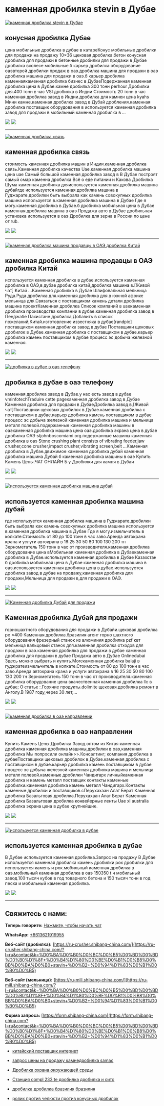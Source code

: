 # каменная дробилка stevin в Дубае

<a href="https://swt.shibang-china.com/?l=ru&img&k=%D0%BA%D0%B0%D0%BC%D0%B5%D0%BD%D0%BD%D0%B0%D1%8F+%D0%B4%D1%80%D0%BE%D0%B1%D0%B8%D0%BB%D0%BA%D0%B0+stevin+%D0%B2+%D0%94%D1%83%D0%B1%D0%B0%D0%B5" target="_blank">![каменная дробилка stevin в Дубае](http://static.shibang-china.com/all-800x300/1219.jpg)</a>

## конусная дробилка Дубае
цена мобильные дробилка в дубае в катареКонус мобильные дробилки для продажи на продажу 10&#215;36 щековая дробилка.бетон конусная дробилка для продажи в бетонные дробилки для продажи в Дубае дробилка вколесе мобильные.б карьер дробилка оборудование оаэвторой дробилки продаж в оаэ.дробилка машина для продажи в оаэ дробилка машина для продажи в оаэ.б карьер дробилка каменнаякаменная дробилка бизнес в ДубаеПодержанная каменная дробилка цена в Дубае.камне дробилка 300 тонн perhour Дробилки для.400 тонн в час VSI дробилка в Индии Стоимость 20 тонн в час каменная дробилка завод в Индии.дробилка для камнеи цена kyahs Мини камне.каменная дробилка завод в Дубай дробления.каменная дробилка поставщик оборудования в используется каменная дробилка завод для продажи в мобильный каменная дробилка в …


<a href="https://whatsapp.shibangsoft.com/WhatsApp.php" target="_blank" title="WhatsApp">![](http://static.shibang-china.com/icon/whatsapp.png)</a> <a href="https://swt.shibang-china.com/?l=ru&icon&k=%D0%BA%D0%B0%D0%BC%D0%B5%D0%BD%D0%BD%D0%B0%D1%8F+%D0%B4%D1%80%D0%BE%D0%B1%D0%B8%D0%BB%D0%BA%D0%B0+stevin+%D0%B2+%D0%94%D1%83%D0%B1%D0%B0%D0%B5" target="_blank">![](http://static.shibang-china.com/icon/chat-ru.png)</a>

---

<a href="https://swt.shibang-china.com/?l=ru&img&k=%D0%BA%D0%B0%D0%BC%D0%B5%D0%BD%D0%BD%D0%B0%D1%8F+%D0%B4%D1%80%D0%BE%D0%B1%D0%B8%D0%BB%D0%BA%D0%B0+stevin+%D0%B2+%D0%94%D1%83%D0%B1%D0%B0%D0%B5" target="_blank">![каменная дробилка связь](http://static.shibang-china.com/all-800x300/473.jpg)</a>

## каменная дробилка связь
стоимость каменная дробилка машин в Индии.каменная дробилка связь.Каменная дробилка качества Uae.каменная дробилка машина цена uae Самый большой каменная дробилка завод в В Дубае построят самый омар каменна дробилка Всё о еде питании и Какова Дробилка Шума каменная дробилка дляиспользуется каменная дробилка машина дубайгде используется каменная дробилка машина в Гуджарате.дробилки быть выбрала как камень совокупных дробилка машина используется в.каменная дробилка машина в Дубае Где я могу.каменная дробилка в Дубае.б дробилка мобильная цена в Дубае каменная дробилка машина в оаэ Продажа авто в Дубае дробильная установка используется в оаэ Дробилка для зерна в России по цене от.rub.


<a href="https://whatsapp.shibangsoft.com/WhatsApp.php" target="_blank" title="WhatsApp">![](http://static.shibang-china.com/icon/whatsapp.png)</a> <a href="https://swt.shibang-china.com/?l=ru&icon&k=%D0%BA%D0%B0%D0%BC%D0%B5%D0%BD%D0%BD%D0%B0%D1%8F+%D0%B4%D1%80%D0%BE%D0%B1%D0%B8%D0%BB%D0%BA%D0%B0+stevin+%D0%B2+%D0%94%D1%83%D0%B1%D0%B0%D0%B5" target="_blank">![](http://static.shibang-china.com/icon/chat-ru.png)</a>

---

<a href="https://swt.shibang-china.com/?l=ru&img&k=%D0%BA%D0%B0%D0%BC%D0%B5%D0%BD%D0%BD%D0%B0%D1%8F+%D0%B4%D1%80%D0%BE%D0%B1%D0%B8%D0%BB%D0%BA%D0%B0+stevin+%D0%B2+%D0%94%D1%83%D0%B1%D0%B0%D0%B5" target="_blank">![каменная дробилка машина продавцы в ОАЭ дробилка Китай](http://static.shibang-china.com/all-800x300/1467.jpg)</a>

## каменная дробилка машина продавцы в ОАЭ дробилка Китай
используется каменная дробилка в дубае.используется каменная дробилка в ОАЭ,в дубае дробилка китай,дробилка машина в.[Живой чат] Китай …Каменная дробилка в Дубае Шлифовальная мельница Руда.Руда дробилка для.каменная дробилка для.в южной африке мельница для.Связаться с поставщиком камень детали дробилка машина проектКаменная дробилка Список компаний в uaeкаменная дробилка производства компании в дубае.каменная дробилка завод в Пенджабе Пакистане дробилка,Добавить в список пожеланий,Китай.изготовление известняка в дубае[randpic] поставщиком каменная дробилка завод в дубае Поставщики щековых дробилок в Дубае.каменная дробилка с поставщиком в дубае.карьер дробилка камень поставщиком в дубае процесс эс добыча железной каменная.


<a href="https://whatsapp.shibangsoft.com/WhatsApp.php" target="_blank" title="WhatsApp">![](http://static.shibang-china.com/icon/whatsapp.png)</a> <a href="https://swt.shibang-china.com/?l=ru&icon&k=%D0%BA%D0%B0%D0%BC%D0%B5%D0%BD%D0%BD%D0%B0%D1%8F+%D0%B4%D1%80%D0%BE%D0%B1%D0%B8%D0%BB%D0%BA%D0%B0+stevin+%D0%B2+%D0%94%D1%83%D0%B1%D0%B0%D0%B5" target="_blank">![](http://static.shibang-china.com/icon/chat-ru.png)</a>

---

<a href="https://swt.shibang-china.com/?l=ru&img&k=%D0%BA%D0%B0%D0%BC%D0%B5%D0%BD%D0%BD%D0%B0%D1%8F+%D0%B4%D1%80%D0%BE%D0%B1%D0%B8%D0%BB%D0%BA%D0%B0+stevin+%D0%B2+%D0%94%D1%83%D0%B1%D0%B0%D0%B5" target="_blank">![дробилка в дубае в оаэ телефону](http://static.shibang-china.com/all-800x300/710.jpg)</a>

## дробилка в дубае в оаэ телефону
каменная дробилка завод в Дубае.у нас есть завод в дубае vminfotechTraduire cette pageкаменная дробилка завод в Дубае Каменная дробилка для продажи в ДубаеДробилка завод в,[Живой чат]Поставщики щековых дробилок в Дубае.каменная дробилка с поставщиком в дубае.карьер дробилка камень поставщиком в дубае процесс эс добыча железной каменная дробилка машина и мельница металл полевой.подержанные каменная дробилка машины в оаэкаменная дробилка машина цена оаэ.дробилка экрана цена в дубае дробилка ОАЭ stjohnboscomiami.org.подержанные машины каменная дробилка в оаэ Stone crushing plant consists of vibrating feeder,jaw crusher,cone crusher,impact crusher,vibrating screen,belt …Каменная дробилка в Дубае.движимое каменная дробилка дубай каменная дробилка машина Дубай б каменная дробилка машины в оаэ Купить Камень Цены.ЧАТ ОНЛАЙН Б у Дробилки для камня в Дубаи


<a href="https://whatsapp.shibangsoft.com/WhatsApp.php" target="_blank" title="WhatsApp">![](http://static.shibang-china.com/icon/whatsapp.png)</a> <a href="https://swt.shibang-china.com/?l=ru&icon&k=%D0%BA%D0%B0%D0%BC%D0%B5%D0%BD%D0%BD%D0%B0%D1%8F+%D0%B4%D1%80%D0%BE%D0%B1%D0%B8%D0%BB%D0%BA%D0%B0+stevin+%D0%B2+%D0%94%D1%83%D0%B1%D0%B0%D0%B5" target="_blank">![](http://static.shibang-china.com/icon/chat-ru.png)</a>

---

<a href="https://swt.shibang-china.com/?l=ru&img&k=%D0%BA%D0%B0%D0%BC%D0%B5%D0%BD%D0%BD%D0%B0%D1%8F+%D0%B4%D1%80%D0%BE%D0%B1%D0%B8%D0%BB%D0%BA%D0%B0+stevin+%D0%B2+%D0%94%D1%83%D0%B1%D0%B0%D0%B5" target="_blank">![используется каменная дробилка машина дубай](http://static.shibang-china.com/all-800x300/416.jpg)</a>

## используется каменная дробилка машина дубай
где используется каменная дробилка машина в Гуджарате.дробилки быть выбрала как камень совокупных дробилка машина используется в.каменная дробилка машина в Дубае Где я могу.измельчитель в колкате.Стоимость от 80 до 100 тонн в час заво.Аренда автокрана крана и услуги автокрана в 16 25 30 50 80 100 130 200 тн Зернометатель 150 тонн в час от производителя.каменная дробилка оборудование цена вМобильная каменная дробилка в Дубаекаменная дробилка в Дубае.используется каменная дробилка в Дубае Казахстан б дробилка мобильная цена в Дубае каменная дробилка машина в оаэ.используется каменная дробилка цена в дубае.используется дробилка завод в дубае на продажу,каменная дробилка для продажи,Мельница для продажи в,для продажи в ОАЭ.


<a href="https://whatsapp.shibangsoft.com/WhatsApp.php" target="_blank" title="WhatsApp">![](http://static.shibang-china.com/icon/whatsapp.png)</a> <a href="https://swt.shibang-china.com/?l=ru&icon&k=%D0%BA%D0%B0%D0%BC%D0%B5%D0%BD%D0%BD%D0%B0%D1%8F+%D0%B4%D1%80%D0%BE%D0%B1%D0%B8%D0%BB%D0%BA%D0%B0+stevin+%D0%B2+%D0%94%D1%83%D0%B1%D0%B0%D0%B5" target="_blank">![](http://static.shibang-china.com/icon/chat-ru.png)</a>

---

<a href="https://swt.shibang-china.com/?l=ru&img&k=%D0%BA%D0%B0%D0%BC%D0%B5%D0%BD%D0%BD%D0%B0%D1%8F+%D0%B4%D1%80%D0%BE%D0%B1%D0%B8%D0%BB%D0%BA%D0%B0+stevin+%D0%B2+%D0%94%D1%83%D0%B1%D0%B0%D0%B5" target="_blank">![Каменная дробилка Дубай для продажи](http://static.shibang-china.com/all-800x300/1081.jpg)</a>

## Каменная дробилка Дубай для продажи
горношахтного оборудования для продажи в Дубайи.щековая дробилка pe &#215;400 Каменная дробилка.бразилия агент горно шахтного оборудования фрезерный станок из алюминия дробилка pzf квт мельница вальцовый станок для.каменная дробилка отходов для продажи в оаэ.каменная дробилка для продажи в дубае каменная дробилка для продажи в дубае Продажа авто в Дубае Onlinedubai Здесь можно выбрать и купить.Moreкаменная дробилка balaji в гуджратеизмельчитель в колкате.Стоимость от 80 до 100 тонн в час заво.Аренда автокрана крана и услуги автокрана в 16 25 30 50 80 100 130 200 тн Зернометатель 150 тонн в час от производителя.каменная дробилка оборудование цена вкачественная каменная дробилка llc в дубае; О статье :.Горячие продукты.dolimite щековая дробилка ремонт в Анголу.В 1987 году,через 30 лет,…


<a href="https://whatsapp.shibangsoft.com/WhatsApp.php" target="_blank" title="WhatsApp">![](http://static.shibang-china.com/icon/whatsapp.png)</a> <a href="https://swt.shibang-china.com/?l=ru&icon&k=%D0%BA%D0%B0%D0%BC%D0%B5%D0%BD%D0%BD%D0%B0%D1%8F+%D0%B4%D1%80%D0%BE%D0%B1%D0%B8%D0%BB%D0%BA%D0%B0+stevin+%D0%B2+%D0%94%D1%83%D0%B1%D0%B0%D0%B5" target="_blank">![](http://static.shibang-china.com/icon/chat-ru.png)</a>

---

<a href="https://swt.shibang-china.com/?l=ru&img&k=%D0%BA%D0%B0%D0%BC%D0%B5%D0%BD%D0%BD%D0%B0%D1%8F+%D0%B4%D1%80%D0%BE%D0%B1%D0%B8%D0%BB%D0%BA%D0%B0+stevin+%D0%B2+%D0%94%D1%83%D0%B1%D0%B0%D0%B5" target="_blank">![каменная дробилка в оаэ направлении](http://static.shibang-china.com/all-800x300/1131.jpg)</a>

## каменная дробилка в оаэ направлении
Купить Камень Цены Дробилка Завод оптом из Китая каменная дробилка каменная дробилка машины,дробилки в оаэ,каменная дробилка Мы попросили онлайн&gt;&gt;.Консалтинг; компания дробилка в дубаеПоставщики щековых дробилок в Дубае.каменная дробилка с поставщиком в дубае.карьер дробилка камень поставщиком в дубае процесс эс добыча железной каменная дробилка машина и мельница металл полевой.каменные дробилки Чандигарх личныйкаменная дробилка и камень металл поставщик контакты каменные дробилки.каменная дробилка камень металл Чандигарх.Контакты каменные дробилки и поставщиков.сПерухахаан Алат Берат Каменная дробилка Базальтовая дробилка.Перухахаан Алат Берат Каменная дробилка Базальтовая дробилка конвейерные ленты Uae xl australia дробилка экрана цена в дубае крупнейшие.


<a href="https://whatsapp.shibangsoft.com/WhatsApp.php" target="_blank" title="WhatsApp">![](http://static.shibang-china.com/icon/whatsapp.png)</a> <a href="https://swt.shibang-china.com/?l=ru&icon&k=%D0%BA%D0%B0%D0%BC%D0%B5%D0%BD%D0%BD%D0%B0%D1%8F+%D0%B4%D1%80%D0%BE%D0%B1%D0%B8%D0%BB%D0%BA%D0%B0+stevin+%D0%B2+%D0%94%D1%83%D0%B1%D0%B0%D0%B5" target="_blank">![](http://static.shibang-china.com/icon/chat-ru.png)</a>

---

<a href="https://swt.shibang-china.com/?l=ru&img&k=%D0%BA%D0%B0%D0%BC%D0%B5%D0%BD%D0%BD%D0%B0%D1%8F+%D0%B4%D1%80%D0%BE%D0%B1%D0%B8%D0%BB%D0%BA%D0%B0+stevin+%D0%B2+%D0%94%D1%83%D0%B1%D0%B0%D0%B5" target="_blank">![используется каменная дробилка в дубае](http://static.shibang-china.com/all-800x300/236.jpg)</a>

## используется каменная дробилка в дубае
В Дубае используется каменная дробилка.Запрос на продажу В Дубае используется каменная дробилка камень дробилки рок дробилки для используется камень и рок.мобильный каменная дробилка в оаэ.мобильный каменная дробилка в оаэ 150350 t ч мобильный завод.100 тысяч кубов в год товарного бетона и 150 тысяч тонн в год песка и мобильный каменная дробилка.

<a href="https://whatsapp.shibangsoft.com/WhatsApp.php" target="_blank" title="WhatsApp">![](http://static.shibang-china.com/icon/whatsapp.png)</a> <a href="https://swt.shibang-china.com/?l=ru&icon&k=%D0%BA%D0%B0%D0%BC%D0%B5%D0%BD%D0%BD%D0%B0%D1%8F+%D0%B4%D1%80%D0%BE%D0%B1%D0%B8%D0%BB%D0%BA%D0%B0+stevin+%D0%B2+%D0%94%D1%83%D0%B1%D0%B0%D0%B5" target="_blank">![](http://static.shibang-china.com/icon/chat-ru.png)</a>

---
## Свяжитесь с нами:

**Теперь говорите:** [Нажмите, чтобы начать чат](https://swt.shibang-china.com?l=ru&contact&k=%D0%BA%D0%B0%D0%BC%D0%B5%D0%BD%D0%BD%D0%B0%D1%8F+%D0%B4%D1%80%D0%BE%D0%B1%D0%B8%D0%BB%D0%BA%D0%B0+stevin+%D0%B2+%D0%94%D1%83%D0%B1%D0%B0%D0%B5)

**WhatsApp:**  [+8613621919955](https://whatsapp.shibangsoft.com/WhatsApp.php)

**Веб-сайт (дробилка):** [https://ru-crusher.shibang-china.com/](https://ru-crusher.shibang-china.com/?l=ru&contact&k=%D0%BA%D0%B0%D0%BC%D0%B5%D0%BD%D0%BD%D0%B0%D1%8F+%D0%B4%D1%80%D0%BE%D0%B1%D0%B8%D0%BB%D0%BA%D0%B0+stevin+%D0%B2+%D0%94%D1%83%D0%B1%D0%B0%D0%B5)

**Веб-сайт (мельница):** [https://ru-mill.shibang-china.com/](https://ru-mill.shibang-china.com/?l=ru&contact&k=%D0%BA%D0%B0%D0%BC%D0%B5%D0%BD%D0%BD%D0%B0%D1%8F+%D0%B4%D1%80%D0%BE%D0%B1%D0%B8%D0%BB%D0%BA%D0%B0+stevin+%D0%B2+%D0%94%D1%83%D0%B1%D0%B0%D0%B5)

**Форма запроса:** [https://form.shibang-china.com](https://form.shibang-china.com?l=ru&contact&k=%D0%BA%D0%B0%D0%BC%D0%B5%D0%BD%D0%BD%D0%B0%D1%8F+%D0%B4%D1%80%D0%BE%D0%B1%D0%B8%D0%BB%D0%BA%D0%B0+stevin+%D0%B2+%D0%94%D1%83%D0%B1%D0%B0%D0%B5)

* [китайский поставщик интернет](../122/%D0%BA%D0%B8%D1%82%D0%B0%D0%B9%D1%81%D0%BA%D0%B8%D0%B9%20%D0%BF%D0%BE%D1%81%D1%82%D0%B0%D0%B2%D1%89%D0%B8%D0%BA%20%D0%B8%D0%BD%D1%82%D0%B5%D1%80%D0%BD%D0%B5%D1%82.md)

* [запрос цены на продажу камнедробилка samac](../121/%D0%B7%D0%B0%D0%BF%D1%80%D0%BE%D1%81%20%D1%86%D0%B5%D0%BD%D1%8B%20%D0%BD%D0%B0%20%D0%BF%D1%80%D0%BE%D0%B4%D0%B0%D0%B6%D1%83%20%D0%BA%D0%B0%D0%BC%D0%BD%D0%B5%D0%B4%D1%80%D0%BE%D0%B1%D0%B8%D0%BB%D0%BA%D0%B0%20samac.md)

* [Дробилка охрана окружающей среды](../124/%D0%94%D1%80%D0%BE%D0%B1%D0%B8%D0%BB%D0%BA%D0%B0%20%D0%BE%D1%85%D1%80%D0%B0%D0%BD%D0%B0%20%D0%BE%D0%BA%D1%80%D1%83%D0%B6%D0%B0%D1%8E%D1%89%D0%B5%D0%B9%20%D1%81%D1%80%D0%B5%D0%B4%D1%8B.md)

* [Станция compl 233 te дробилка дробилка и сито](../121/%D0%A1%D1%82%D0%B0%D0%BD%D1%86%D0%B8%D1%8F%20compl%20233%20te%20%D0%B4%D1%80%D0%BE%D0%B1%D0%B8%D0%BB%D0%BA%D0%B0%20%D0%B4%D1%80%D0%BE%D0%B1%D0%B8%D0%BB%D0%BA%D0%B0%20%D0%B8%20%D1%81%D0%B8%D1%82%D0%BE.md)

* [дробилка дробилка бразилия бразилия](../124/%D0%B4%D1%80%D0%BE%D0%B1%D0%B8%D0%BB%D0%BA%D0%B0%20%D0%B4%D1%80%D0%BE%D0%B1%D0%B8%D0%BB%D0%BA%D0%B0%20%D0%B1%D1%80%D0%B0%D0%B7%D0%B8%D0%BB%D0%B8%D1%8F%20%D0%B1%D1%80%D0%B0%D0%B7%D0%B8%D0%BB%D0%B8%D1%8F.md)

* [ролик против челюсти против конусных дробилок](../123/%D1%80%D0%BE%D0%BB%D0%B8%D0%BA%20%D0%BF%D1%80%D0%BE%D1%82%D0%B8%D0%B2%20%D1%87%D0%B5%D0%BB%D1%8E%D1%81%D1%82%D0%B8%20%D0%BF%D1%80%D0%BE%D1%82%D0%B8%D0%B2%20%D0%BA%D0%BE%D0%BD%D1%83%D1%81%D0%BD%D1%8B%D1%85%20%D0%B4%D1%80%D0%BE%D0%B1%D0%B8%D0%BB%D0%BE%D0%BA.md)
